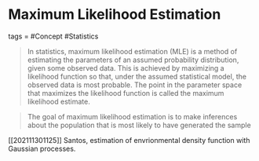 # Maximum Likelihood Estimation
tags = #Concept #Statistics 

> In statistics, maximum likelihood estimation (MLE) is a method of estimating the parameters of an assumed probability distribution, given some observed data. This is achieved by maximizing a likelihood function so that, under the assumed statistical model, the observed data is most probable. The point in the parameter space that maximizes the likelihood function is called the maximum likelihood estimate.

> The goal of maximum likelihood estimation is to make inferences about the population that is most likely to have generated the sample

<!-- References -->
[[202111301125]] Santos, estimation of envrionmental density function with Gaussian processes.

